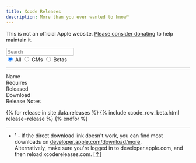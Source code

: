```yaml
---
title: Xcode Releases
description: More than you ever wanted to know™
---
```


<script type="text/javascript">
{% include xcodereleases.js %}
</script>

This is not an official Apple website. [Please consider donating](https://paypal.me/XcodeReleases) to help maintain it.

<div class="centered" style="width: 100%">
<div id="search-beta" style="width: 50%">
  <input type="search" id="filter-text" oninput="filter()" placeholder="Search"/>
  <br />
  <div id="release-filter" class="segmented">
  <input type="radio" name="filter-release" id="filter-all" value="" checked  onchange="filter()" />
  <label class="column" for="filter-all">All</label>
  
  <input type="radio" name="filter-release" id="filter-gm" value="gm" onchange="filter()" />
  <label class="column" for="filter-gm">GMs</label>
  
  <input type="radio" name="filter-release" id="filter-beta" value="beta" onchange="filter()" />
  <label class="column" for="filter-beta">Betas</label>
  </div>
</div>
</div>

---
  
<div class="column-wrapper">
  <div class="column header">Name</div>
  <div class="column header">Requires</div>
  <div class="column header">Released</div>
  <div class="column header">Download</div>
  <div class="column header">Release Notes</div>
</div>
  
{% for release in site.data.releases %}
  {% include xcode_row_beta.html release=release %}
{% endfor %}

---

<ul>
  <li><a name="fn1"></a>¹ - If the direct download link doesn't work, you can find most downloads on <a href="https://developer.apple.com/download/more">developer.apple.com/download/more</a>.<br />Alternatively, make sure you're logged in to developer.apple.com, and then reload xcodereleases.com. <a href="#ret-fn1">[↑]</a></li>
</ul>
